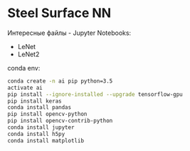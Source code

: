 # Steel Surface NN
Интересные файлы - Jupyter Notebooks:
- LeNet
- LeNet2

conda env:
```bash
conda create -n ai pip python=3.5
activate ai
pip install --ignore-installed --upgrade tensorflow-gpu
pip install keras
conda install pandas
pip install opencv-python
pip install opencv-contrib-python
conda install jupyter
conda install h5py
conda install matplotlib
```
